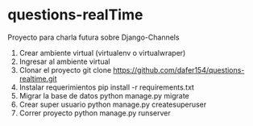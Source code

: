 # questions-realTime
Proyecto para charla futura sobre Django-Channels 


1) Crear ambiente virtual (virtualenv o virtualwraper)
2) Ingresar al ambiente virtual
3) Clonar el proyecto git clone https://github.com/dafer154/questions-realtime.git
4) Instalar requerimientos pip install -r requirements.txt
5) Migrar la base de datos python manage.py migrate
6) Crear super usuario python manage.py createsuperuser
7) Correr proyecto python manage.py runserver

